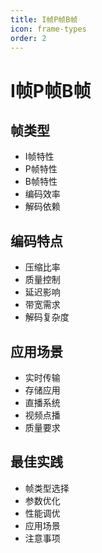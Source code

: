 ```yaml
---
title: I帧P帧B帧
icon: frame-types
order: 2
---
```


# I帧P帧B帧

## 帧类型
- I帧特性
- P帧特性
- B帧特性
- 编码效率
- 解码依赖

## 编码特点
- 压缩比率
- 质量控制
- 延迟影响
- 带宽需求
- 解码复杂度

## 应用场景
- 实时传输
- 存储应用
- 直播系统
- 视频点播
- 质量要求

## 最佳实践
- 帧类型选择
- 参数优化
- 性能调优
- 应用场景
- 注意事项
